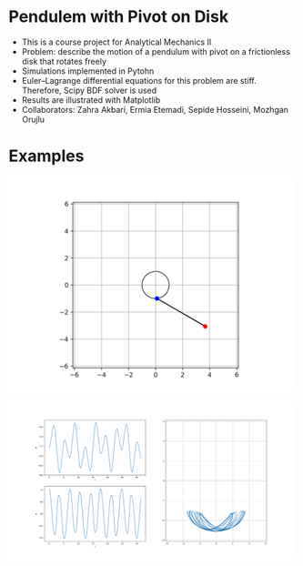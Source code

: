 # Pendulem with Pivot on Disk

- This is a course project for Analytical Mechanics II
- Problem: describe the motion of a pendulum with pivot on a frictionless disk that rotates freely
- Simulations implemented in Pytohn
- Euler–Lagrange differential equations for this problem are stiff. Therefore, Scipy BDF solver is used
- Results are illustrated with Matplotlib
- Collaborators: Zahra Akbari, Ermia Etemadi, Sepide Hosseini, Mozhgan Orujlu

# Examples

![example1](/results/animations/anim.gif)

![example2](results/graphs/fig:%20%5BM%2C%20m%2C%20a%2C%20b%5D%20%3D%5B1%2C%201%2C%201%2C%204.123105625617661%5D-Y0%20%3D%5B-1.5707963267948966%2C%200%2C%201.0471975511965976%2C%200%5Dtime%20%3D%2031.41592653589793.png)
